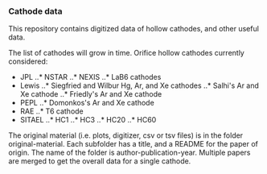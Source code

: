 ### Cathode data
This repository contains digitized data of hollow cathodes, and other useful data.

The list of cathodes will grow in time. Orifice hollow cathodes currently considered:
- JPL
..* NSTAR
..* NEXIS
..* LaB6 cathodes
- Lewis
..* Siegfried and Wilbur Hg, Ar, and Xe cathodes 
..* Salhi's Ar and Xe cathode
..* Friedly's Ar and Xe cathode
- PEPL
..* Domonkos's Ar and Xe cathode
- RAE
..* T6 cathode 
- SITAEL
..* HC1
..* HC3
..* HC20
..* HC60

The original material (i.e. plots, digitizer, csv or tsv files) is in the folder original-material. Each subfolder has a title, and a README for the paper of origin. The name of the folder is author-publication-year.
Multiple papers are merged to get the overall data for a single cathode.
